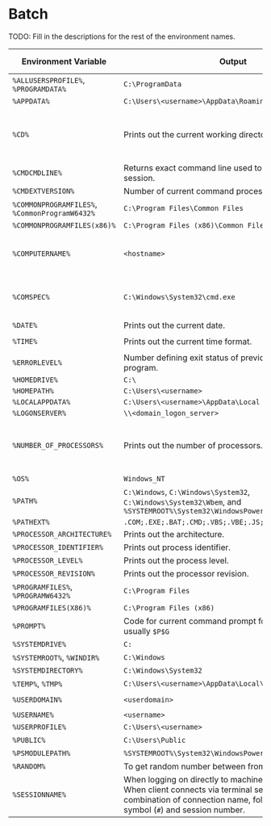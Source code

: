 # Batch

TODO: Fill in the descriptions for the rest of the environment names.

| Environment Variable                           | Output                                                                                                                                                                                          | Equivalent Command | Description                                     |
| ---------------------------------------------- | ----------------------------------------------------------------------------------------------------------------------------------------------------------------------------------------------- | ------------------ | ----------------------------------------------- |
| `%ALLUSERSPROFILE%`, `%PROGRAMDATA%`           | `C:\ProgramData`                                                                                                                                                                                | None               |                                                 |
| `%APPDATA%`                                    | `C:\Users\<username>\AppData\Roaming`                                                                                                                                                           | None               |                                                 |
| `%CD%`                                         | Prints out the current working directory.                                                                                                                                                       | `pwd`              | Variable name of the current working directory. |
| `%CMDCMDLINE%`                                 | Returns exact command line used to start current `cmd.exe` session.                                                                                                                             | None               |                                                 |
| `%CMDEXTVERSION%`                              | Number of current command processor extensions.                                                                                                                                                 | None               |                                                 |
| `%COMMONPROGRAMFILES%`, `%CommonProgramW6432%` | `C:\Program Files\Common Files`                                                                                                                                                                 | None               |                                                 |
| `%COMMONPROGRAMFILES(x86)%`                    | `C:\Program Files (x86)\Common Files`                                                                                                                                                           | None               |                                                 |
| `%COMPUTERNAME%`                               | `<hostname>`                                                                                                                                                                                    | `hostname`         | Variable name of the computer name.             |
| `%COMSPEC%`                                    | `C:\Windows\System32\cmd.exe`                                                                                                                                                                   | None               | Variable name of the command prompt.            |
| `%DATE%`                                       | Prints out the current date.                                                                                                                                                                    | `date`             |                                                 |
| `%TIME%`                                       | Prints out the current time format.                                                                                                                                                             | `net.exe time`     |                                                 |
| `%ERRORLEVEL%`                                 | Number defining exit status of previous command or program.                                                                                                                                     |                    |                                                 |
| `%HOMEDRIVE%`                                  | `C:\`                                                                                                                                                                                           |                    |                                                 |
| `%HOMEPATH%`                                   | `C:\Users\<username>`                                                                                                                                                                           |                    |                                                 |
| `%LOCALAPPDATA%`                               | `C:\Users\<username>\AppData\Local`                                                                                                                                                             |                    |                                                 |
| `%LOGONSERVER%`                                | `\\<domain_logon_server>`                                                                                                                                                                       |                    |                                                 |
| `%NUMBER_OF_PROCESSORS%`                       | Prints out the number of processors.                                                                                                                                                            | TODO: check `wmic` | Variable name contains a number of processors.  |
| `%OS%`                                         | `Windows_NT`                                                                                                                                                                                    | None               |                                                 |
| `%PATH%`                                       | `C:\Windows`, `C:\Windows\System32`, `C:\Windows\System32\Wbem`, and `%SYSTEMROOT%\System32\WindowsPowerShell\v1.0\Modules\`                                                                    | None               |                                                 |
| `%PATHEXT%`                                    | `.COM;.EXE;.BAT;.CMD;.VBS;.VBE;.JS;.JSE;.WSF;.WSH;.MSC`                                                                                                                                         | `assoc`            |                                                 |
| `%PROCESSOR_ARCHITECTURE%`                     | Prints out the architecture.                                                                                                                                                                    | None               |                                                 |
| `%PROCESSOR_IDENTIFIER%`                       | Prints out process identifier.                                                                                                                                                                  | None               |                                                 |
| `%PROCESSOR_LEVEL%`                            | Prints out the process level.                                                                                                                                                                   | None               |                                                 |
| `%PROCESSOR_REVISION%`                         | Prints out the processor revision.                                                                                                                                                              | None               |                                                 |
| `%PROGRAMFILES%`, `%PROGRAMW6432%`             | `C:\Program Files`                                                                                                                                                                              | None               |                                                 |
| `%PROGRAMFILES(X86)%`                          | `C:\Program Files (x86)`                                                                                                                                                                        | None               |                                                 |
| `%PROMPT%`                                     | Code for current command prompt format. Code is usually `$P$G`                                                                                                                                  | None               |                                                 |
| `%SYSTEMDRIVE%`                                | `C:`                                                                                                                                                                                            | None               |                                                 |
| `%SYSTEMROOT%`, `%WINDIR%`                     | `C:\Windows`                                                                                                                                                                                    | None               |                                                 |
| `%SYSTEMDIRECTORY%`                            | `C:\Windows\System32`                                                                                                                                                                           | None               |                                                 |
| `%TEMP%`, `%TMP%`                              | `C:\Users\<username>\AppData\Local\Temp`                                                                                                                                                        | None               |                                                 |
| `%USERDOMAIN%`                                 | `<userdomain>`                                                                                                                                                                                  | `whoami.exe /fqdn` |                                                 |
| `%USERNAME%`                                   | `<username>`                                                                                                                                                                                    | `whoami.exe`       |                                                 |
| `%USERPROFILE%`                                | `C:\Users\<username>`                                                                                                                                                                           | None               |                                                 |
| `%PUBLIC%`                                     | `C:\Users\Public`                                                                                                                                                                               | None               |                                                 |
| `%PSMODULEPATH%`                               | `%SYSTEMROOT%\System32\WindowsPowerShell\v1.0\Modules\`                                                                                                                                         | None               |                                                 |
| `%RANDOM%`                                     | To get random number between from `0` to `32767`.                                                                                                                                               |                    |                                                 |
| `%SESSIONNAME%`                                | When logging on directly to machine, returns "Console". When client connects via terminal server session, is combination of connection name, followed by pound symbol (`#`) and session number. |                    |                                                 |

